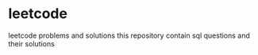 # leetcode
leetcode problems and solutions
this repository contain sql questions and their solutions 

